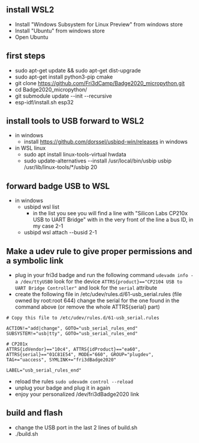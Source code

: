 ## install WSL2
* Install "Windows Subsystem for Linux Preview" from windows store
* Install "Ubuntu" from windows store
* Open Ubuntu

## first steps
* sudo apt-get update && sudo apt-get dist-upgrade
* sudo apt-get install python3-pip cmake
* git clone https://github.com/Fri3dCamp/Badge2020_micropython.git
* cd Badge2020_micropython/
* git submodule update --init --recursive
* esp-idf/install.sh esp32

## install tools to USB forward to WSL2
* in windows
  * install https://github.com/dorssel/usbipd-win/releases in windows
* in WSL linux
  * sudo apt install linux-tools-virtual hwdata
  * sudo update-alternatives --install /usr/local/bin/usbip usbip /usr/lib/linux-tools/*/usbip 20

## forward badge USB to WSL
* in windows
  * usbipd wsl list
    * in the list you see you will find a line with "Silicon Labs CP210x USB to UART Bridge" with in the very front of the line a bus ID, in my case 2-1
  * usbipd wsl attach --busid 2-1

## Make a udev rule to give proper permissions and a symbolic link
* plug in your fri3d badge and run the following command `udevadm info -a /dev/ttyUSB0`
  look for the device `ATTRS{product}=="CP2104 USB to UART Bridge Controller"` and look for the `serial` attribute 
* create the following file in /etc/udev/rules.d/61-usb_serial.rules (file owned by root:root 644)
  change the serial for the one found in the command above (or remove the whole ATTRS{serial} part)
```
# Copy this file to /etc/udev/rules.d/61-usb_serial.rules

ACTION!="add|change", GOTO="usb_serial_rules_end"
SUBSYSTEM!="usb|tty", GOTO="usb_serial_rules_end"

# CP201x
ATTRS{idVendor}=="10c4", ATTRS{idProduct}=="ea60", ATTRS{serial}=="01C81E54", MODE="660", GROUP="plugdev", TAG+="uaccess", SYMLINK+="fri3dBadge2020"

LABEL="usb_serial_rules_end"
```
* reload the rules `sudo udevadm control --reload`
* unplug your badge and plug it in again
* enjoy your personalized /dev/fri3dBadge2020 link

## build and flash
* change the USB port in the last 2 lines of build.sh
* ./build.sh
